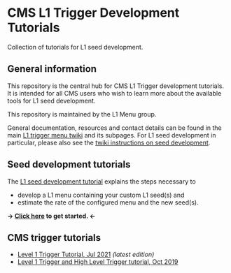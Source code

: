 # CMS L1 Trigger Development Tutorials

Collection of tutorials for L1 seed development.


## General information

This repository is the central hub for CMS L1 Trigger development tutorials. It is intended for all CMS users who wish to learn more about the available tools for L1 seed development.

This repository is maintained by the L1 Menu group.

General documentation, resources and contact details can be found in the main [L1 trigger menu twiki](https://twiki.cern.ch/twiki/bin/viewauth/CMS/SWGuideL1TriggerMenu) and its subpages. For L1 seed development in particular, please also see the [twiki instructions on seed development](https://twiki.cern.ch/twiki/bin/view/CMS/HowToL1TriggerMenu).


## Seed development tutorials

The [L1 seed development tutorial](tutorials/) explains the steps necessary to
* develop a L1 menu containing your custom L1 seed(s) and
* estimate the rate of the configured menu and the new seed(s).

**&rightarrow; [Click here](tutorials/) to get started. &leftarrow;**


## CMS trigger tutorials

* [Level 1 Trigger Tutorial, Jul 2021](https://indico.cern.ch/event/1060362/) *(latest edition)*
* [Level 1 Trigger and High Level Trigger tutorial, Oct 2019](https://indico.cern.ch/event/850482/)
